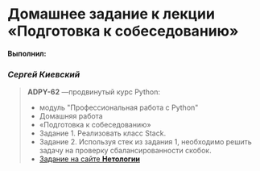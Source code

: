 # Домашнее задание к лекции «Подготовка к собеседованию»

**Выполнил:** 
### _Сергей Киевский_

> **ADPY-62** —продвинутый курс Python: 
> *    модуль "Профессиональная работа с Python"
> *    Домашняя работа
> *    «Подготовка к собеседованию»
> * Задание 1. Реализовать класс Stack.
> * Задание 2. Используя стек из задания 1, необходимо решить задачу на проверку сбалансированности скобок.
> *    [Задание на сайте **Нетологии**](https://github.com/netology-code/py-homeworks-advanced/tree/master/7.Interview)
